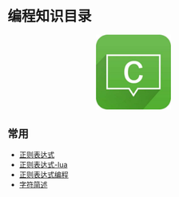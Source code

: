 # 编程知识目录

<div align="center">
    <img src="https://github.com/xuanchengsunjin/Jim_note/blob/sandbox/resource/img/code/code_logo.jpg" width="150px">
</div>


## 常用

- [正则表达式](https://github.com/xuanchengsunjin/Jim_note/blob/sandbox/note/C++/common_knowledge/regexp.md)
- [正则表达式-lua](https://www.cnblogs.com/meamin9/p/4502461.html)
- [正则表达式编程](https://github.com/xuanchengsunjin/Jim_note/blob/sandbox/note/C++/common_knowledge/regexp_code.md)
- [字符简述](https://github.com/xuanchengsunjin/Jim_note/blob/sandbox/note/C++/common_knowledge/character.md)
